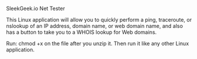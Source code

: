 SleekGeek.io Net Tester

This Linux application will allow you to quickly perform a ping, traceroute, or nslookup of an IP address, domain name, or web domain name, and also has a button to take you to a WHOIS lookup for Web domains.

Run:  chmod +x on the file after you unzip it. Then run it like any other Linux application.
